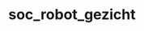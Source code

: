 ---
layout: my_redirect
title: soc_robot_gezicht
permalink: /socialerobot/gezicht/index
redirect_url: "https://teachinglondoncomputing.org/resources/inspiring-unplugged-classroom-activities/the-create-a-face-activity/"
---